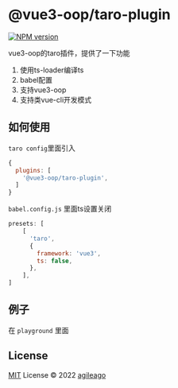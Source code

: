 # @vue3-oop/taro-plugin

[![NPM version](https://img.shields.io/npm/v/@vue3-oop/taro-plugin?color=a1b858&label=)](https://www.npmjs.com/package/@vue3-oop/taro-plugin)

vue3-oop的taro插件，提供了一下功能

1. 使用ts-loader编译ts
2. babel配置
3. 支持vue3-oop
4. 支持类vue-cli开发模式

## 如何使用

`taro config`里面引入

```js
{
  plugins: [
    '@vue3-oop/taro-plugin',
  ]
}
```

`babel.config.js` 里面ts设置关闭

```js
presets: [
    [
      'taro',
      {
        framework: 'vue3',
        ts: false,
      },
    ],
]
```

## 例子

在 `playground` 里面

## License

[MIT](./LICENSE) License © 2022 [agileago](https://github.com/agileago)
